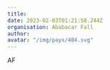 ```yaml
---
title: 
date: 2023-02-03T01:21:58.244Z
organisation: Ababacar Fall
author: 
avatar: "/img/pays/404.svg"
---
```


AF